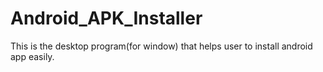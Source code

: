 # Android_APK_Installer
This is the desktop program(for window) that helps user to install android app easily.
